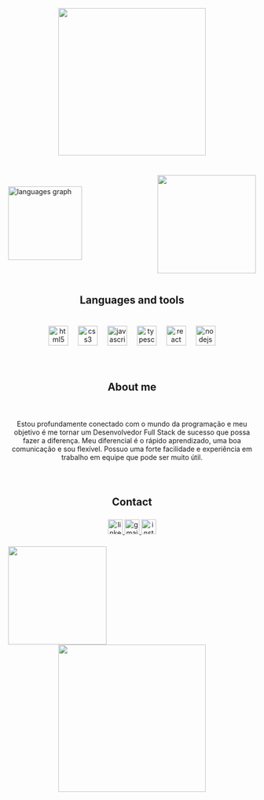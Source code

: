 <div align="center">
  <img height="300" src="https://capsule-render.vercel.app/api?type=waving&height=300&color=9FC1F6&text=Hello,%20guys!%20🤙🏻&fontColor=fff&stroke=9EA8B9&animation=twinkling&desc=My%20name%20is%20Gabriel%20Santos&descSize=30&fontAlignY=30&fontAlign=50&descAlign=50&reversal=false"  />
</div>

###

<br clear="both">

<img align="right" height="200" src="https://media3.giphy.com/media/v1.Y2lkPTc5MGI3NjExYnBoYWx2cXcwbm96eXk1eHJkaWZlYnMzZWZrM3Ziem1xd3JmdGwyZCZlcD12MV9pbnRlcm5hbF9naWZfYnlfaWQmY3Q9Zw/2IudUHdI075HL02Pkk/giphy.webp"  />

###

<div align="left">
  <img src="https://github-readme-stats.vercel.app/api/top-langs?username=gabriel-0116&locale=en&hide_title=false&layout=compact&card_width=320&langs_count=5&theme=github_dark&hide_border=false&order=2" height="150" alt="languages graph"  />
</div>

###

<br clear="both">

<h2 align="center">Languages ​​and tools</h2>

###

<br clear="both">

<div align="center">
  <img src="https://skillicons.dev/icons?i=html" height="40" alt="html5 logo"  />
  <img width="12" />
  <img src="https://skillicons.dev/icons?i=css" height="40" alt="css3 logo"  />
  <img width="12" />
  <img src="https://skillicons.dev/icons?i=js" height="40" alt="javascript logo"  />
  <img width="12" />
  <img src="https://skillicons.dev/icons?i=ts" height="40" alt="typescript logo"  />
  <img width="12" />
  <img src="https://skillicons.dev/icons?i=react" height="40" alt="react logo"  />
  <img width="12" />
  <img src="https://skillicons.dev/icons?i=nodejs" height="40" alt="nodejs logo"  />
</div>

###

<br clear="both">

<h2 align="center">About me</h2>

###

<br clear="both">

<p align="center">Estou profundamente conectado com o mundo da programação e meu objetivo é me tornar um Desenvolvedor Full Stack de sucesso que possa fazer a diferença. Meu diferencial é o rápido aprendizado, uma boa comunicação e sou flexível. Possuo uma forte facilidade e experiência em trabalho em equipe que pode ser muito útil.</p>

###

<br clear="both">

<h2 align="center">Contact</h2>

###

<div align="center">
  <a href="https://www.linkedin.com/in/devgabrielsantos01/" target="_blank">
    <img src="https://img.shields.io/static/v1?message=LinkedIn&logo=linkedin&label=&color=0077B5&logoColor=white&labelColor=&style=for-the-badge" height="30" alt="linkedin logo"  />
  </a>
  <a href="devgabrielsantos01@gmail.com" target="_blank">
    <img src="https://img.shields.io/static/v1?message=Gmail&logo=gmail&label=&color=D14836&logoColor=white&labelColor=&style=for-the-badge" height="30" alt="gmail logo"  />
  </a>
  <a href="https://www.instagram.com/gabrielsz01/" target="_blank">
    <img src="https://img.shields.io/static/v1?message=Instagram&logo=instagram&label=&color=E4405F&logoColor=white&labelColor=&style=for-the-badge" height="30" alt="instagram logo"  />
  </a>
</div>

###

<img align="left" height="200" src="https://media4.giphy.com/media/v1.Y2lkPTc5MGI3NjExb2U1eXZoMTdmcHk3ODV0NTB4d2p0aWNpb2tvZmc3OGZlNjAzcnB3YyZlcD12MV9pbnRlcm5hbF9naWZfYnlfaWQmY3Q9Zw/3o7btQsLqXMJAPu6Na/giphy.webp"  />

###

<br clear="both">

<div align="center">
  <img height="300" src="https://capsule-render.vercel.app/api?type=waving&height=300&color=9FC1F6&section=footer"  />
</div>

###
